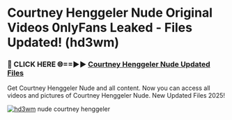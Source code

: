 # Courtney Henggeler Nude Original Videos 0nlyFans Leaked - Files Updated! (hd3wm)

<h3>🔴 CLICK HERE 🌐==►► <a href="https://tinyurl.com/yc6ubb5a" rel="nofollow">Courtney Henggeler Nude Updated Files</a></h3>

Get Courtney Henggeler Nude and all content. Now you can access all videos and pictures of Courtney Henggeler Nude. New Updated Files 2025!

[![hd3wm](https://i.imgur.com/7eu0CRL.gif)](https://tinyurl.com/yc6ubb5a)
nude courtney henggeler